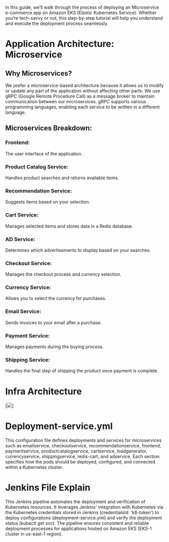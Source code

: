In this guide, we’ll walk through the process of deploying an Microservice e-commerce app on Amazon EKS (Elastic Kubernetes Service). Whether you’re tech-savvy or not, this step-by-step tutorial will help you understand and execute the deployment process seamlessly.

# Application Architecture: Microservice
## Why Microservices?
We prefer a microservice-based architecture because it allows us to modify or update any part of the application without affecting other parts.
We use gRPC (Google Remote Procedure Call) as a message broker to maintain communication between our microservices. gRPC supports various programming languages, enabling each service to be written in a different language.

## Microservices Breakdown:
### Frontend: 
The user interface of the application.
### Product Catalog Service: 
Handles product searches and returns available items.
### Recommendation Service: 
Suggests items based on your selection.
### Cart Service: 
Manages selected items and stores data in a Redis database.
### AD Service: 
Determines which advertisements to display based on your searches.
### Checkout Service: 
Manages the checkout process and currency selection.
### Currency Service: 
Allows you to select the currency for purchases.
### Email Service: 
Sends invoices to your email after a purchase.
### Payment Service: 
Manages payments during the buying process.
### Shipping Service: 
Handles the final step of shipping the product once payment is complete.

# Infra Architecture
[![](.infra/ArchitectureDiagram.gif)]

# Deployment-service.yml

This configuration file defines deployments and services for microservices such as emailservice, checkoutservice, recommendationservice, frontend, paymentservice, productcatalogservice, cartservice, loadgenerator, currencyservice, shippingservice, redis-cart, and adservice. Each section specifies how the pods should be deployed, configured, and connected within a Kubernetes cluster.

# Jenkins File Explain

This Jenkins pipeline automates the deployment and verification of Kubernetes resources. It leverages Jenkins' integration with Kubernetes via the Kubernetes credentials stored in Jenkins (credentialsId: 'k8-token') to deploy configurations (deployment-service.yml) and verify the deployment status (kubectl get svc). The pipeline ensures consistent and reliable deployment processes for applications hosted on Amazon EKS (EKS-1 cluster in us-east-1 region).